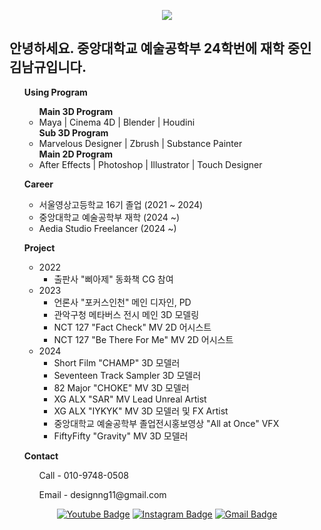 <div align=center>
  
<a href="https://hits.seeyoufarm.com"><img src="https://hits.seeyoufarm.com/api/count/incr/badge.svg?url=https%3A%2F%2Fgithub.com%2Fdesignng11&count_bg=%2379C83D&title_bg=%23555555&icon=&icon_color=%23E7E7E7&title=hits&edge_flat=false"/></a>

</div>

<h2>
  안녕하세요. 중앙대학교 예술공학부 24학번에 재학 중인 김남규입니다.    
</h2>

<ul>
  <b> Using Program </b>
    <ul>
      <b> Main 3D Program </b>
      <li> Maya | Cinema 4D | Blender | Houdini </li>
      <b> Sub 3D Program </b>
      <li> Marvelous Designer | Zbrush | Substance Painter </li>  
      <b> Main 2D Program </b>
      <li> After Effects | Photoshop | Illustrator | Touch Designer </li>
    </ul>
</ul>

<ul>
  <b> Career </b>
   <ul>
     <li> 서울영상고등학교 16기 졸업 (2021 ~ 2024) </li>
     <li> 중앙대학교 예술공학부 재학 (2024 ~) </li>
     <li> Aedia Studio Freelancer (2024 ~) </li>
   </ul>
</ul>

<ul>
  <b> Project </b>
    <ul>
      <li> 2022 
        <ul>
          <li> 출판사 "삐아제" 동화책 CG 참여 </li>
        </ul>
      </li>
      <li> 2023 
        <ul>
          <li> 언론사 "포커스인천" 메인 디자인, PD </li>
          <li> 관악구청 메타버스 전시 메인 3D 모델링 </li>
          <li> NCT 127 "Fact Check" MV 2D 어시스트 </li>
          <li> NCT 127 "Be There For Me" MV 2D 어시스트</li>
        </ul>
      </li>
      <li> 2024 
        <ul>
          <li> Short Film "CHAMP" 3D 모델러 </li>
          <li> Seventeen Track Sampler 3D 모델러 </li>
          <li> 82 Major "CHOKE" MV 3D 모델러 </li>
          <li> XG ALX "SAR" MV Lead Unreal Artist </li>
          <li> XG ALX "IYKYK" MV 3D 모델러 및 FX Artist </li>
          <li> 중앙대학교 예술공학부 졸업전시홍보영상 "All at Once" VFX </li>
          <li> FiftyFifty "Gravity" MV 3D 모델러 </li>
        </ul>
      </li>
    </ul>
</ul>

<ul>
  <b> Contact </b>
    <ul>
      Call - 010-9748-0508
    </ul>
    <ul>
      Email - designng11@gmail.com
    </ul>
</ul>

<div align=center>

[![Youtube Badge](https://img.shields.io/badge/YOUTUBE-ff0000?style=flat-square&logo=youtube&link=https://youtube.com/@naguk?si=qGYPi1-ricqxTVql)](https://youtube.com/@naguk?si=qGYPi1-ricqxTVql) [![Instagram Badge](https://img.shields.io/badge/INSTAGRAM-%23E4405F?style=flat-square&logo=instagram&logoColor=white&link=https://www.instagram.com/namgyueye/)](https://www.instagram.com/namgyueye/) [![Gmail Badge](https://img.shields.io/badge/GMAIL-%23EA4335?style=flat-square&logo=gmail&logoColor=white&link=mailto:designng11%40gmail.com)](mailto:designng11@gmail.com)

<div>
